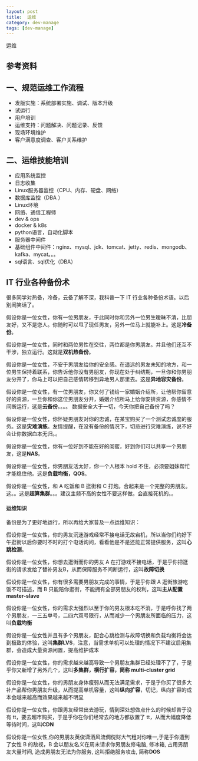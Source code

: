 ```yaml
---
layout: post
title:  运维
category: dev-manage
tags: [dev-manage]
--- 
```

 
运维

## 参考资料 

## 一、规范运维工作流程
- 发版实施：系统部署实施、调试、版本升级
- 试运行
- 用户培训
- 运维支持：问题解决、问题记录、反馈
- 现场环境维护
- 客户满意度调查、客户关系维护

## 二、运维技能培训 
- 应用系统监控  
- 日志收集
- Linux服务器监控（CPU、内存、硬盘、网络）  
- 数据库监控（DBA  ）
- Linux环境
- 网络、通信工程师
- dev & ops
- docker & k8s
- python语言，自动化脚本
- 服务器中间件
- 基础组件中间件：nginx、mysql、jdk、tomcat、jetty、redis、mongodb、kafka、mycat。。。
- sql语言、sql优化（DBA）

## IT 行业各种备份术
很多同学对热备，冷备，云备了解不深，我科普一下 IT 行业各种备份术语。以后别闹笑话了。

假设你是一位女性，你有一位男朋友，于此同时你和另外一位男生暧昧不清，比朋友好，又不是恋人。你随时可以甩了现任男友，另外一位马上就能补上。这是**冷备份**。  

假设你是一位女性，同时和两位男性在交往，两位都是你男朋友。并且他们还互不干涉，独立运行。这就是**双机热备份**。 

假设你是一位女性，不安于男朋友给你的安全感。在遥远的男友未知的地方，和一位男生保持着联系，你告诉他你没有男朋友，你现在处于纠结期，一旦你和你男朋友分开了，你马上可以把自己感情转移到异地男人那里去。这是**异地容灾备份**。 

假设你是一位女性，有一位男朋友，你又付了钱给一家婚姻介绍所，让他帮你留意好的资源，一旦你和你这位男朋友分开，婚姻介绍所马上给你安排资源，你感情不间断运行，这是**云备份**。。。。
数据安全大于一切，今天你把自己备份了吗？ 

假设你是一位女性，你怀疑男朋友对你的忠诚，在某宝购买了一个测试忠诚度的服务。这是**灾难演练**。友情提醒，在没有备份的情况下，切忌进行灾难演练，说不好会让你数据血本无归。。

假设你是一位女性，你有一位好到不能在好的闺蜜，好到你们可以共享一个男朋友，这是**NAS**。

假设你是一位女性，你男朋友活太好，你一个人根本 hold 不住，必须要姐妹帮忙才能稳住他。这是**负载均衡，QOS**。

假设你是一位女性，和 A 吃饭和 B 逛街和 C 打炮。合起来是一个完整的男朋友。这。。这是**超算集群**。。。建议主频不高的女性不要这样做。会直接死机的。。  

#### 运维知识
备份是为了更好地运行，所以再给大家普及一点运维知识：

假设你是一位女性，你的男友沉迷游戏经常不接电话无故宕机，所以当你们约好下午逛街以后你要时不时的打个电话询问，看看他是不是还能正常提供服务，这叫**心跳检测**。

假设你是一位女性，你想去逛街而你的男友 A 在打游戏不接电话，于是乎你把逛街的请求发给了替补男友B，从而保障服务不间断运行，这叫**故障切换**

假设你是一位女性，你有很多需要男朋友完成的事情，于是乎你跟 A 逛街旅游吃饭不可描述，而 B 只能陪你逛街，不能拥有全部男朋友的权利，这叫**主从配置 master-slave**

假设你是一位女性，你的需求太强烈以至于你的男友根本吃不消，于是呼你找了两个男朋友，一三五单号，二四六双号限行，从而减少一个男朋友所面临的压力，这叫**负载均衡**

假设你是一位女性并且有多个男朋友，配合心跳检测与故障切换和负载均衡将会达到极致的体验，这叫**集群LVS**，注意，当需求单机可以处理的情况下不建议启用集群，会造成大量资源闲置，提高维护成本

假设你是一位女性，你的需求越来越高导致一个男朋友集群已经处理不了了，于是乎你又新增了另外几个，这叫**多集群，横行扩容，简称 multi-cluster grid**

假设你是一位女性，你的男朋友身体瘦弱从而无法满足需求，于是乎你买了很多大补产品帮你男朋友升级，从而提高单机容量，这叫**纵向扩容**，切记，纵向扩容的成本会越来越高而效果越来越不明显

假设你是一位女性，你跟男友经常出去游玩，情到深处想做点什么的时候却苦于没有 tt，要去超市购买，于是乎你在你们经常去的地方都放置了 tt，从而大幅度降低等待时间，这叫**CDN**

假设你是一位女性,你的男朋友英俊潇洒风流倜傥财大气粗对你唯一,于是乎你遭到了女性 B 的敌视，B 会以朋友名义在周末请求你男朋友修电脑, 修冰箱, 占用男朋友大量时间, 造成男朋友无法为你服务, 这叫拒绝服务攻击, 简称**DOS** 